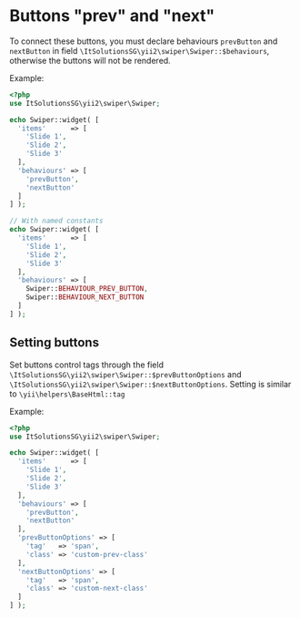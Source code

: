 # Buttons "prev" and "next"

To connect these buttons, you must declare behaviours `prevButton` and `nextButton` in field `\ItSolutionsSG\yii2\swiper\Swiper::$behaviours`, 
otherwise the buttons will not be rendered.

Example:

```PHP
<?php
use ItSolutionsSG\yii2\swiper\Swiper;

echo Swiper::widget( [
  'items'      => [
    'Slide 1',
    'Slide 2',
    'Slide 3'
  ],
  'behaviours' => [
    'prevButton',
    'nextButton'
  ]
] );

// With named constants
echo Swiper::widget( [
  'items'      => [
    'Slide 1',
    'Slide 2',
    'Slide 3'
  ],
  'behaviours' => [
    Swiper::BEHAVIOUR_PREV_BUTTON,
    Swiper::BEHAVIOUR_NEXT_BUTTON
  ]
] );
```

## Setting buttons

Set buttons control tags through the field `\ItSolutionsSG\yii2\swiper\Swiper::$prevButtonOptions` and `\ItSolutionsSG\yii2\swiper\Swiper::$nextButtonOptions`. 
Setting is similar to `\yii\helpers\BaseHtml::tag`

Example:

```PHP
<?php
use ItSolutionsSG\yii2\swiper\Swiper;

echo Swiper::widget( [
  'items'      => [
    'Slide 1',
    'Slide 2',
    'Slide 3'
  ],
  'behaviours' => [
    'prevButton',
    'nextButton'
  ],
  'prevButtonOptions' => [
    'tag'   => 'span',
    'class' => 'custom-prev-class'
  ],
  'nextButtonOptions' => [
    'tag'   => 'span',
    'class' => 'custom-next-class'
  ]
] );
```

